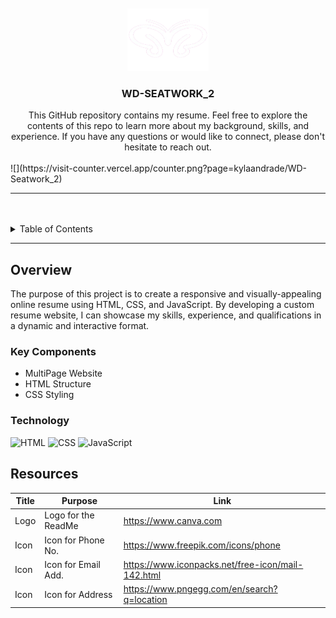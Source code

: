 <a name="readme-top">

<br/>

<br />
<div align="center">
  <a href="https://github.com/kylaandrade/">
    <img src="./assets/img/logo.png" alt="Nyebe" width="130" height="100">
  </a>
  <h3 align="center">WD-SEATWORK_2</h3>
</div>
<div align="center">
  This GitHub repository contains my resume. Feel free to explore the contents of this repo to learn more about my background, skills, and experience. If you have any questions or would like to connect, please don't hesitate to reach out.
</div>

<br />
![](https://visit-counter.vercel.app/counter.png?page=kylaandrade/WD-Seatwork_2)

---

<br />
<br />

<details>
  <summary>Table of Contents</summary>
  <ol>
    <li>
      <a href="#overview">Overview</a>
      <ol>
        <li>
          <a href="#key-components">Key Components</a>
        </li>
        <li>
          <a href="#technology">Technology</a>
        </li>
      </ol>
    </li>
    <li>
      <a href="#rule,-practices-and-principles">Rules, Practices and Principles</a>
    </li>
    <li>
      <a href="#resources">Resources</a>
    </li>
  </ol>
</details>

---

## Overview

The purpose of this project is to create a responsive and visually-appealing online resume using HTML, CSS, and JavaScript. By developing a custom resume website, I can showcase my skills, experience, and qualifications in a dynamic and interactive format.

### Key Components
- MultiPage Website
- HTML Structure
- CSS Styling

### Technology
![HTML](https://img.shields.io/badge/HTML-E34F26?style=for-the-badge&logo=html5&logoColor=white)
![CSS](https://img.shields.io/badge/CSS-1572B6?style=for-the-badge&logo=css3&logoColor=white)
![JavaScript](https://img.shields.io/badge/JavaScript-F7DF1E?style=for-the-badge&logo=javascript&logoColor=white)

## Resources

| Title | Purpose | Link |
|-|-|-|
| Logo | Logo for the ReadMe |               https://www.canva.com               |
| Icon | Icon for Phone No.  |         https://www.freepik.com/icons/phone       |
| Icon | Icon for Email Add. | https://www.iconpacks.net/free-icon/mail-142.html |
| Icon |  Icon for Address   |    https://www.pngegg.com/en/search?q=location    |
